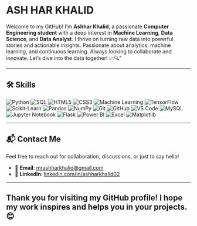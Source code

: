 # ASH HAR KHALID


Welcome to my GitHub! I'm **Ashhar Khalid**, a passionate **Computer Engineering student** with a deep interest in **Machine Learning**, **Data Science**, and **Data Analyst**. I thrive on turning raw data into powerful stories and actionable insights. Passionate about analytics, machine learning, and continuous learning. Always looking to collaborate and innovate. Let’s dive into the data together! 📈🔍"


---

## 🛠️ Skills

![Python](https://img.shields.io/badge/-Python-3776AB?style=flat-square&logo=python&logoColor=white)
![SQL](https://img.shields.io/badge/-SQL-4479A1?style=flat-square&logo=MySQL&logoColor=white)
![HTML5](https://img.shields.io/badge/-HTML5-E34F26?style=flat-square&logo=html5&logoColor=white)
![CSS3](https://img.shields.io/badge/-CSS3-1572B6?style=flat-square&logo=css3&logoColor=white)
![Machine Learning](https://img.shields.io/badge/-Machine%20Learning-4B8BBE?style=flat-square&logo=python&logoColor=white)
![TensorFlow](https://img.shields.io/badge/-TensorFlow-FF6F00?style=flat-square&logo=tensorflow&logoColor=white)
![Scikit-Learn](https://img.shields.io/badge/-Scikit%20Learn-F7931E?style=flat-square&logo=scikit-learn&logoColor=white)
![Pandas](https://img.shields.io/badge/-Pandas-150458?style=flat-square&logo=pandas&logoColor=white)
![NumPy](https://img.shields.io/badge/-NumPy-013243?style=flat-square&logo=numpy&logoColor=white)
![Git](https://img.shields.io/badge/-Git-F05032?style=flat-square&logo=git&logoColor=white)
![GitHub](https://img.shields.io/badge/-GitHub-181717?style=flat-square&logo=github&logoColor=white)
![VS Code](https://img.shields.io/badge/-VS%20Code-007ACC?style=flat-square&logo=visual-studio-code&logoColor=white)
![MySQL](https://img.shields.io/badge/-MySQL-4479A1?style=flat-square&logo=mysql&logoColor=white)
![Jupyter Notebook](https://img.shields.io/badge/-Jupyter-F37626?style=flat-square&logo=jupyter&logoColor=white)
![Flask](https://img.shields.io/badge/-Flask-000000?style=flat-square&logo=flask&logoColor=white)
![Power BI](https://img.shields.io/badge/-Power%20BI-F2C811?style=flat-square&logo=power-bi&logoColor=black)
![Excel](https://img.shields.io/badge/-Excel-217346?style=flat-square&logo=microsoft-excel&logoColor=white)
![Matplotlib](https://img.shields.io/badge/-Matplotlib-11557C?style=flat-square&logo=python&logoColor=white)


---

## 📬 Contact Me
Feel free to reach out for collaboration, discussions, or just to say hello!  
- 📧 **Email**: [mrashharkhalid@gmail.com](mailto:mrashharkhalid@gmail.com)
- 💼 **LinkedIn**: [linkedin.com/in/ashharkhalid02](https://www.linkedin.com/in/ashharkhalid02/)


---

Thank you for visiting my GitHub profile! I hope my work inspires and helps you in your projects.😊
---


